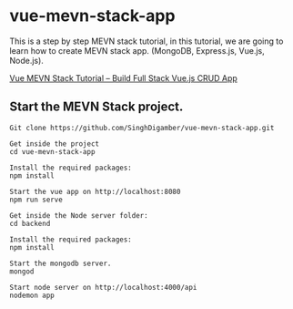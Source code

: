 # vue-mevn-stack-app
This is a step by step MEVN stack tutorial, in this tutorial, we are going to learn how to create MEVN stack app. (MongoDB, Express.js, Vue.js, Node.js).

[Vue MEVN Stack Tutorial – Build Full Stack Vue.js CRUD App](https://www.positronx.io/vue-mevn-stack-tutorial-build-full-stack-vue-js-crud-app/)


## Start the MEVN Stack project.
```
Git clone https://github.com/SinghDigamber/vue-mevn-stack-app.git

Get inside the project
cd vue-mevn-stack-app

Install the required packages:
npm install

Start the vue app on http://localhost:8080
npm run serve

Get inside the Node server folder:
cd backend

Install the required packages:
npm install

Start the mongodb server.
mongod

Start node server on http://localhost:4000/api 
nodemon app

```
